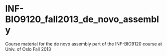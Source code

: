 INF-BIO9120_fall2013_de_novo_assembly
=====================================

Course material for the de novo assembly part of the INF-BIO9120 course at Univ. of Oslo Fall 2013
